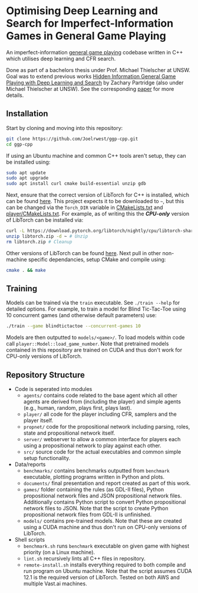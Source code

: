 # Optimising Deep Learning and Search for Imperfect-Information Games in General Game Playing

An imperfect-information [general game playing](https://en.wikipedia.org/wiki/General_game_playing) codebase written in C++ which utilises deep learning and CFR search.

Done as part of a bachelors thesis under Prof. Michael Thielscher at UNSW.
Goal was to extend previous works [Hidden Information General Game
Playing with Deep Learning and Search](https://cgi.cse.unsw.edu.au/~mit/Papers/PRICAI22.pdf) by Zachary Partridge (also under Michael Thielscher at UNSW).
See the corresponding [paper](documents/thesis.pdf) for more details.

## Installation

Start by cloning and moving into this repository:

```bash
git clone https://github.com/Joelrwest/ggp-cpp.git
cd ggp-cpp
```

If using an Ubuntu machine and common C++ tools aren't setup, they can be installed using:

```bash
sudo apt update
sudo apt upgrade
sudo apt install curl cmake build-essential unzip gdb
```

Next, ensure that the correct version of LibTorch for C++ is installed, which can be found [here](https://pytorch.org/get-started/locally/).
This project expects it to be downloaded to `~`, but this can be changed via the `Torch_DIR` variable in [CMakeLists.txt](CMakeLists.txt) and [player/CMakeLists.txt](player/CMakeLists.txt).
For example, as of writing this the ***CPU-only*** version of LibTorch can be installed via:

```bash
curl -L https://download.pytorch.org/libtorch/nightly/cpu/libtorch-shared-with-deps-latest.zip -o libtorch.zip # Download
unzip libtorch.zip -d ~ # Unzip
rm libtorch.zip # Cleanup
```

Other versions of LibTorch can be found [here](https://pytorch.org/).
Next pull in other non-machine specific dependancies, setup CMake and compile using:

```bash
cmake . && make
```

## Training

Models can be trained via the `train` executable.
See `./train --help` for detailed options.
For example, to train a model for Blind Tic-Tac-Toe using 10 concurrent games (and otherwise default parameters) use:

```bash
./train --game blindtictactoe --concurrent-games 10
```

Models are then outputted to `models/<game>/`.
To load models within code call `player::Model::load_game_number`.
Note that pretrained models contained in this repository are trained on CUDA and thus don't work for CPU-only versions of LibTorch.

## Repository Structure

* Code is seperated into modules
    + `agents/` contains code related to the base agent which all other agents are derived from (including the player) and simple agents (e.g., human, random, plays first, plays last).
    + `player/` all code for the player including CFR, samplers and the player itself.
    + `propnet/` code for the propositional network including parsing, roles, state and propositional network itself.
    + `server/` webserver to allow a common interface for players each using a propositional network to play against each other.
    + `src/` source code for the actual executables and common simple setup functionality.
* Data/reports
    + `benchmarks/` contains benchmarks outputted from `benchmark` executable, plotting programs written in Python and plots.
    + `documents/` final presentation and report created as part of this work.
    + `games/` folder containing the rules (as GDL-II files), Python propositional network files and JSON propositional network files. Additionally contains Python script to convert Python propositional network files to JSON. Note that the script to create Python propositional network files from GDL-II is unfinished.
    + `models/` contains pre-trained models. Note that these are created using a CUDA machine and thus don't run on CPU-only versions of LibTorch.
* Shell scripts
    + `benchmark.sh` runs `benchmark` executable on given game with highest priority (on a Linux machine).
    + `lint.sh` recursively lints all C++ files in repository.
    + `remote-install.sh` installs everything required to both compile and run program on Ubuntu machine. Note that the script assumes CUDA 12.1 is the required version of LibTorch. Tested on both AWS and multiple Vast.ai machines.
